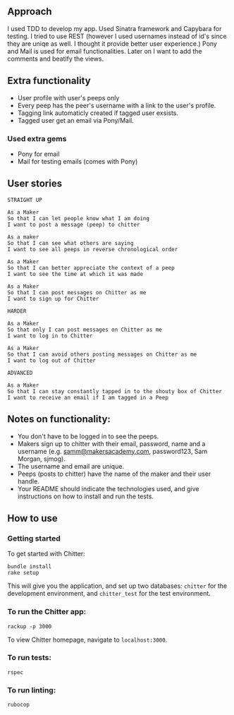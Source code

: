## Approach

I used TDD to develop my app. Used Sinatra framework and Capybara for testing.
I tried to use REST (however I used usernames instead of id's since they are uniqe as well. I thought it provide better user experience.)
Pony and Mail is used for email functionalities.
Later on I want to add the comments and beatify the views.

## Extra functionality
- User profile with user's peeps only
- Every peep has the peer's username with a link to the user's profile.
- Tagging link automaticly created if tagged user exsists.
- Tagged user get an email via Pony/Mail.

### Used extra gems

- Pony for email
- Mail for testing emails (comes with Pony)

## User stories

```
STRAIGHT UP

As a Maker
So that I can let people know what I am doing  
I want to post a message (peep) to chitter

As a maker
So that I can see what others are saying  
I want to see all peeps in reverse chronological order

As a Maker
So that I can better appreciate the context of a peep
I want to see the time at which it was made

As a Maker
So that I can post messages on Chitter as me
I want to sign up for Chitter

HARDER

As a Maker
So that only I can post messages on Chitter as me
I want to log in to Chitter

As a Maker
So that I can avoid others posting messages on Chitter as me
I want to log out of Chitter

ADVANCED

As a Maker
So that I can stay constantly tapped in to the shouty box of Chitter
I want to receive an email if I am tagged in a Peep
```

Notes on functionality:
------

* You don't have to be logged in to see the peeps.
* Makers sign up to chitter with their email, password, name and a username (e.g. samm@makersacademy.com, password123, Sam Morgan, sjmog).
* The username and email are unique.
* Peeps (posts to chitter) have the name of the maker and their user handle.
* Your README should indicate the technologies used, and give instructions on how to install and run the tests.


## How to use
 
### Getting started

To get started with Chitter:

```
bundle install
rake setup
```

This will give you the application, and set up two databases: `chitter` for the development environment, and `chitter_test` for the test environment.

### To run the Chitter app:
 
 ```
 rackup -p 3000
 ```
 
 To view Chitter homepage, navigate to `localhost:3000`.
 
### To run tests:
 
 ```
 rspec
 ```
 
### To run linting:
 
 ```
 rubocop
 ```